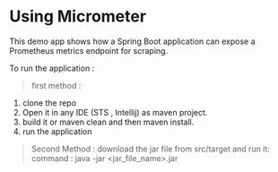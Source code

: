 # Using Micrometer

This demo app shows how a Spring Boot application can expose a Prometheus metrics endpoint for scraping.

To run the application :
> first method :
1. clone the repo
2. Open it in any IDE (STS , Intellij) as maven project.
3. build it or maven clean and then maven install.
4. run the application

> Second Method :
download the jar file from src/target and run it:
command : java -jar <jar_file_name>.jar


 
